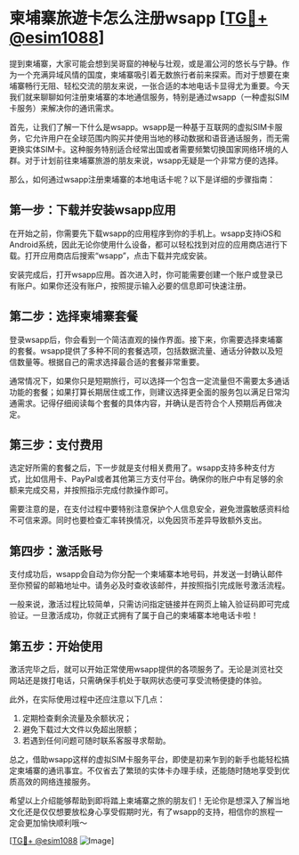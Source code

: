 # 柬埔寨旅遊卡怎么注册wsapp [[TG💪+ @esim1088](https://t.me/s/esim1088)]

提到柬埔寨，大家可能会想到吴哥窟的神秘与壮观，或是湄公河的悠长与宁静。作为一个充满异域风情的国度，柬埔寨吸引着无数旅行者前来探索。而对于想要在柬埔寨畅行无阻、轻松交流的朋友来说，一张合适的本地电话卡显得尤为重要。今天我们就来聊聊如何注册柬埔寨的本地通信服务，特别是通过wsapp（一种虚拟SIM卡服务）来解决你的通讯需求。

首先，让我们了解一下什么是wsapp。wsapp是一种基于互联网的虚拟SIM卡服务，它允许用户在全球范围内购买并使用当地的移动数据和语音通话服务，而无需更换实体SIM卡。这种服务特别适合经常出国或者需要频繁切换国家网络环境的人群。对于计划前往柬埔寨旅游的朋友来说，wsapp无疑是一个非常方便的选择。

那么，如何通过wsapp注册柬埔寨的本地电话卡呢？以下是详细的步骤指南：

## 第一步：下载并安装wsapp应用

在开始之前，你需要先下载wsapp的应用程序到你的手机上。wsapp支持iOS和Android系统，因此无论你使用什么设备，都可以轻松找到对应的应用商店进行下载。打开应用商店后搜索“wsapp”，点击下载并完成安装。

安装完成后，打开wsapp应用。首次进入时，你可能需要创建一个账户或登录已有账户。如果你还没有账户，按照提示输入必要的信息即可快速注册。

## 第二步：选择柬埔寨套餐

登录wsapp后，你会看到一个简洁直观的操作界面。接下来，你需要选择柬埔寨的套餐。wsapp提供了多种不同的套餐选项，包括数据流量、通话分钟数以及短信数量等。根据自己的需求选择最合适的套餐非常重要。

通常情况下，如果你只是短期旅行，可以选择一个包含一定流量但不需要太多通话功能的套餐；如果打算长期居住或工作，则建议选择更全面的服务包以满足日常沟通需求。记得仔细阅读每个套餐的具体内容，并确认是否符合个人预期后再做决定。

## 第三步：支付费用

选定好所需的套餐之后，下一步就是支付相关费用了。wsapp支持多种支付方式，比如信用卡、PayPal或者其他第三方支付平台。确保你的账户中有足够的余额来完成交易，并按照指示完成付款操作即可。

需要注意的是，在支付过程中要特别注意保护个人信息安全，避免泄露敏感资料给不可信来源。同时也要检查汇率转换情况，以免因货币差异导致额外支出。

## 第四步：激活账号

支付成功后，wsapp会自动为你分配一个柬埔寨本地号码，并发送一封确认邮件至你预留的邮箱地址中。请务必及时查收该邮件，并按照指引完成账号激活流程。

一般来说，激活过程比较简单，只需访问指定链接并在网页上输入验证码即可完成验证。一旦激活成功，你就正式拥有了属于自己的柬埔寨本地电话卡啦！

## 第五步：开始使用

激活完毕之后，就可以开始正常使用wsapp提供的各项服务了。无论是浏览社交网站还是拨打电话，只需确保手机处于联网状态便可享受流畅便捷的体验。

此外，在实际使用过程中还应注意以下几点：
1. 定期检查剩余流量及余额状况；
2. 避免下载过大文件以免超出限额；
3. 若遇到任何问题可随时联系客服寻求帮助。

总之，借助wsapp这样的虚拟SIM卡服务平台，即使是初来乍到的新手也能轻松搞定柬埔寨的通讯事宜。不仅省去了繁琐的实体卡办理手续，还能随时随地享受到优质高效的网络连接服务。

希望以上介绍能够帮助到即将踏上柬埔寨之旅的朋友们！无论你是想深入了解当地文化还是仅仅想要放松身心享受假期时光，有了wsapp的支持，相信你的旅程一定会更加愉快顺利哦～

[[TG💪+ @esim1088](https://t.me/s/esim1088) ![Image](https://i.postimg.cc/4NQfJmqS/Snipaste-2025-05-13-00-14-12.png)]